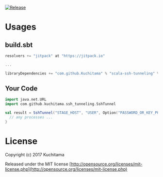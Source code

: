 [![Release](https://jitpack.io/v/Kuchitama/scala-ssh-tunneling.svg)](https://jitpack.io/#Kuchitama/scala-ssh-tunneling)

# Usages

## build.sbt
```sbt
resolvers += "jitpack" at "https://jitpack.io"

...

libraryDependencies += "com.github.Kuchitama" % "scala-ssh-tunneling" % "0.1.0"	
```

## Your Code
```scala
import java.net.URL
import com.github.kuchitama.ssh_tunneling.SshTunnel

val result = SshTunnel("STAGE_HOST", "USER", Option("PASSWORD_OR_KEY_PHRASE"), Option[URL](new URL("IDENTITY_FILE_PATH"))).tunnel("REMOTE_HOST", REMOTE_PORT) {
  // any processes ... 
}
```

# License

Copyright (c) 2017 Kuchitama

Released under the MIT license
[http://opensource.org/licenses/mit-license.php](http://opensource.org/licenses/mit-license.php)